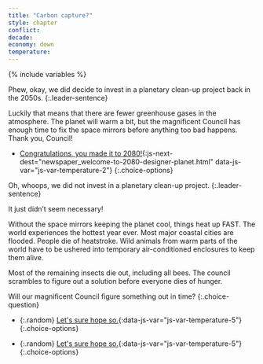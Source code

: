 ```yaml
---
title: "Carbon capture?"
style: chapter
conflict: 
decade: 
economy: down
temperature: 
---
```


{% include variables %}

<div data-js-var="css-var-carboncapture-1" markdown="1" class="hidden">

Phew, okay, we did decide to invest in a planetary clean-up project back in the 2050s. 
{:.leader-sentence}

Luckily that means that there are fewer greenhouse gases in the atmosphere. The planet will warm a bit, but the magnificent Council has enough time to fix the space mirrors before anything too bad happens. Thank you, Council! 

- [Congratulations, you made it to 2080!](part-page_2080.html){:js-next-dest="newspaper_welcome-to-2080-designer-planet.html" data-js-var="js-var-temperature-2"}
{:.choice-options}

</div>

<div data-js-var="css-var-carboncapture-0" markdown="1" class="hidden">

Oh, whoops, we did not invest in a planetary clean-up project. 
{:.leader-sentence}

It just didn’t seem necessary! 

Without the space mirrors keeping the planet cool, things heat up FAST. The world experiences the hottest year ever. Most major coastal cities are flooded. People die of heatstroke. Wild animals from warm parts of the world have to be ushered into temporary air-conditioned enclosures to keep them alive.

Most of the remaining insects die out, including all bees. The council scrambles to figure out a solution before everyone dies of hunger.

Will our magnificent Council figure something out in time?
{:.choice-question}

<div data-js-var="js-rand-insect-failure" markdown="1" class="hidden">

- {:.random} [Let's sure hope so.](chapter_fail-to-invent-insect-drones.html){:data-js-var="js-var-temperature-5"}
{:.choice-options}

</div>

<div data-js-var="js-rand-insect-success" markdown="1" class="hidden">

- {:.random} [Let's sure hope so.](chapter_invent-insect-drones.html){:data-js-var="js-var-temperature-5"}
{:.choice-options}

</div>

</div>
